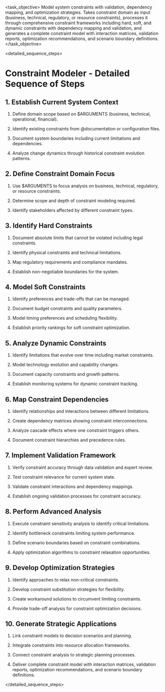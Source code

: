 <task name="Constraint Modeler">

<task_objective>
Model system constraints with validation, dependency mapping, and optimization strategies. Takes constraint domain as input (business, technical, regulatory, or resource constraints), processes it through comprehensive constraint frameworks including hard, soft, and dynamic constraints with dependency mapping and validation, and generates a complete constraint model with interaction matrices, validation reports, optimization recommendations, and scenario boundary definitions.
</task_objective>

<detailed_sequence_steps>
# Constraint Modeler - Detailed Sequence of Steps

## 1. Establish Current System Context

1. Define domain scope based on $ARGUMENTS (business, technical, operational, financial).

2. Identify existing constraints from @documentation or configuration files.

3. Document system boundaries including current limitations and dependencies.

4. Analyze change dynamics through historical constraint evolution patterns.

## 2. Define Constraint Domain Focus

1. Use $ARGUMENTS to focus analysis on business, technical, regulatory, or resource constraints.

2. Determine scope and depth of constraint modeling required.

3. Identify stakeholders affected by different constraint types.

## 3. Identify Hard Constraints

1. Document absolute limits that cannot be violated including legal constraints.

2. Identify physical constraints and technical limitations.

3. Map regulatory requirements and compliance mandates.

4. Establish non-negotiable boundaries for the system.

## 4. Model Soft Constraints

1. Identify preferences and trade-offs that can be managed.

2. Document budget constraints and quality parameters.

3. Model timing preferences and scheduling flexibility.

4. Establish priority rankings for soft constraint optimization.

## 5. Analyze Dynamic Constraints

1. Identify limitations that evolve over time including market constraints.

2. Model technology evolution and capability changes.

3. Document capacity constraints and growth patterns.

4. Establish monitoring systems for dynamic constraint tracking.

## 6. Map Constraint Dependencies

1. Identify relationships and interactions between different limitations.

2. Create dependency matrices showing constraint interconnections.

3. Analyze cascade effects where one constraint triggers others.

4. Document constraint hierarchies and precedence rules.

## 7. Implement Validation Framework

1. Verify constraint accuracy through data validation and expert review.

2. Test constraint relevance for current system state.

3. Validate constraint interactions and dependency mappings.

4. Establish ongoing validation processes for constraint accuracy.

## 8. Perform Advanced Analysis

1. Execute constraint sensitivity analysis to identify critical limitations.

2. Identify bottleneck constraints limiting system performance.

3. Define scenario boundaries based on constraint combinations.

4. Apply optimization algorithms to constraint relaxation opportunities.

## 9. Develop Optimization Strategies

1. Identify approaches to relax non-critical constraints.

2. Develop constraint substitution strategies for flexibility.

3. Create workaround solutions to circumvent limiting constraints.

4. Provide trade-off analysis for constraint optimization decisions.

## 10. Generate Strategic Applications

1. Link constraint models to decision scenarios and planning.

2. Integrate constraints into resource allocation frameworks.

3. Connect constraint analysis to strategic planning processes.

4. Deliver complete constraint model with interaction matrices, validation reports, optimization recommendations, and scenario boundary definitions.

</detailed_sequence_steps>

</task>
